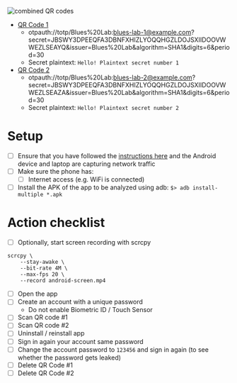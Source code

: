 ![combined QR codes](https://user-images.githubusercontent.com/945571/155418867-b13d4f69-a598-4a5c-8abe-31801aece1f5.png)

- [QR Code 1](https://user-images.githubusercontent.com/945571/155416190-d10440cc-bf4b-4592-952b-ac7aba3b130f.png)
  - otpauth://totp/Blues%20Lab:blues-lab-1@example.com?secret=JBSWY3DPEEQFA3DBNFXHIZLYOQQHGZLDOJSXIIDOOVWWEZLSEAYQ&issuer=Blues%20Lab&algorithm=SHA1&digits=6&period=30
  - Secret  plaintext: `Hello! Plaintext secret number 1`
- [QR Code 2](https://user-images.githubusercontent.com/945571/155416198-e6fe260a-0305-48da-90e1-137faccdc20c.png)
  - otpauth://totp/Blues%20Lab:blues-lab-2@example.com?secret=JBSWY3DPEEQFA3DBNFXHIZLYOQQHGZLDOJSXIIDOOVWWEZLSEAZA&issuer=Blues%20Lab&algorithm=SHA1&digits=6&period=30
  - Secret  plaintext: `Hello! Plaintext secret number 2`

# Setup
- [ ] Ensure that you have followed the [instructions
      here](/capture-traffic/README.md) and the Android device and laptop are
      capturing network traffic
- [ ] Make sure the phone has:
  - [ ] Internet access (e.g. WiFi is connected)
- [ ] Install the APK of the app to be analyzed using adb: `$> adb
      install-multiple *.apk`

# Action checklist
- [ ] Optionally, start screen recording with scrcpy
```
scrcpy \
    --stay-awake \
    --bit-rate 4M \
    --max-fps 20 \
    --record android-screen.mp4
```
- [ ] Open the app
- [ ] Create an account with a unique password
  - Do not enable Biometric ID / Touch Sensor
- [ ] Scan QR code #1
- [ ] Scan QR code #2
- [ ] Uninstall / reinstall app
- [ ] Sign in again your account same password
- [ ] Change the account password to `123456` and sign in again (to see whether
      the password gets leaked)
- [ ] Delete QR Code #1
- [ ] Delete QR Code #2
